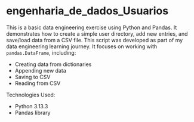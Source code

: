 # engenharia_de_dados_Usuarios
This is a basic data engineering exercise using Python and Pandas. It demonstrates how to create a simple user directory, add new entries, and save/load data from a CSV file.
This script was developed as part of my data engineering learning journey. It focuses on working with `pandas.DataFrame`, including:
- Creating data from dictionaries
- Appending new data
- Saving to CSV
- Reading from CSV
  
Technologies Used:
- Python 3.13.3
- Pandas library
